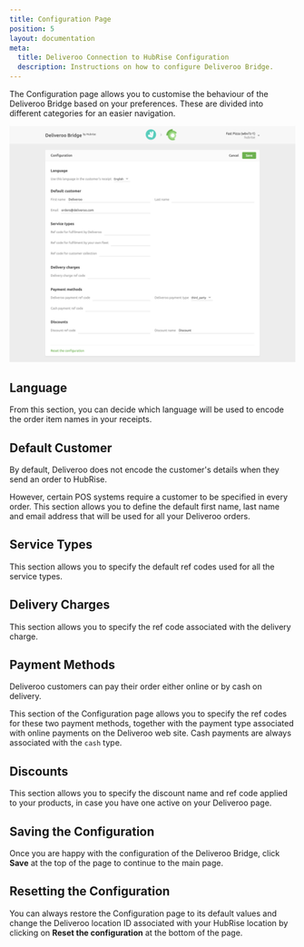 ```yaml
---
title: Configuration Page
position: 5
layout: documentation
meta:
  title: Deliveroo Connection to HubRise Configuration
  description: Instructions on how to configure Deliveroo Bridge.
---
```


The Configuration page allows you to customise the behaviour of the Deliveroo Bridge based on your preferences.
These are divided into different categories for an easier navigation.

![Deliveroo Bridge configuration page](../images/002-en-configuration-page.png)

## Language

From this section, you can decide which language will be used to encode the order item names in your receipts.

## Default Customer

By default, Deliveroo does not encode the customer's details when they send an order to HubRise.

However, certain POS systems require a customer to be specified in every order.
This section allows you to define the default first name, last name and email address that will be used for all your Deliveroo orders.

## Service Types

This section allows you to specify the default ref codes used for all the service types.

## Delivery Charges

This section allows you to specify the ref code associated with the delivery charge.

## Payment Methods

Deliveroo customers can pay their order either online or by cash on delivery.

This section of the Configuration page allows you to specify the ref codes for these two payment methods, together with the payment type associated with online payments on the Deliveroo web site. Cash payments are always associated with the `cash` type.

## Discounts

This section allows you to specify the discount name and ref code applied to your products, in case you have one active on your Deliveroo page.

## Saving the Configuration

Once you are happy with the configuration of the Deliveroo Bridge, click **Save** at the top of the page to continue to the main page.

## Resetting the Configuration

You can always restore the Configuration page to its default values and change the Deliveroo location ID associated with your HubRise location by clicking on **Reset the configuration** at the bottom of the page.
